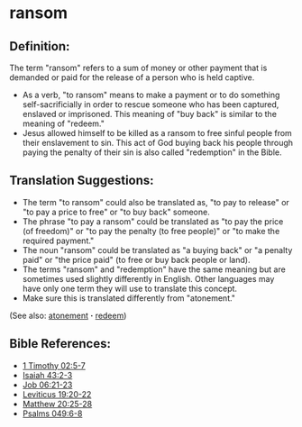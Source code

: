 # ransom #

## Definition: ##

The term "ransom" refers to a sum of money or other payment that is demanded or paid for the release of a person who is held captive.

* As a verb, "to ransom" means to make a payment or to do something self-sacrificially in order to rescue someone who has been captured, enslaved or imprisoned. This meaning of "buy back" is similar to the meaning of "redeem."
* Jesus allowed himself to be killed as a ransom to free sinful people from their enslavement to sin. This act of God buying back his people through paying the penalty of their sin is also called "redemption" in the Bible.

## Translation Suggestions: ##

* The term "to ransom" could also be translated as, "to pay to release" or "to pay a price to free" or "to buy back" someone.
* The phrase "to pay a ransom" could be translated as "to pay the price (of freedom)" or "to pay the penalty (to free people)" or "to make the required payment."
* The noun "ransom" could be translated as "a buying back" or "a penalty paid" or "the price paid" (to free or buy back people or land).
* The terms "ransom" and "redemption" have the same meaning but are sometimes used slightly differently in English. Other languages may have only one term they will use to translate this concept.
* Make sure this is translated differently from "atonement."

(See also: [atonement](../kt/atonement.md) **·** [redeem](../kt/redeem.md))

## Bible References: ##

* [1 Timothy 02:5-7](https://door43.org/en/bible/notes/1ti/02/05)
* [Isaiah 43:2-3](https://door43.org/en/bible/notes/isa/43/02)
* [Job 06:21-23](https://door43.org/en/bible/notes/job/06/21)
* [Leviticus 19:20-22](https://door43.org/en/bible/notes/lev/19/20)
* [Matthew 20:25-28](https://door43.org/en/bible/notes/mat/20/25)
* [Psalms 049:6-8](https://door43.org/en/bible/notes/psa/049/006)


